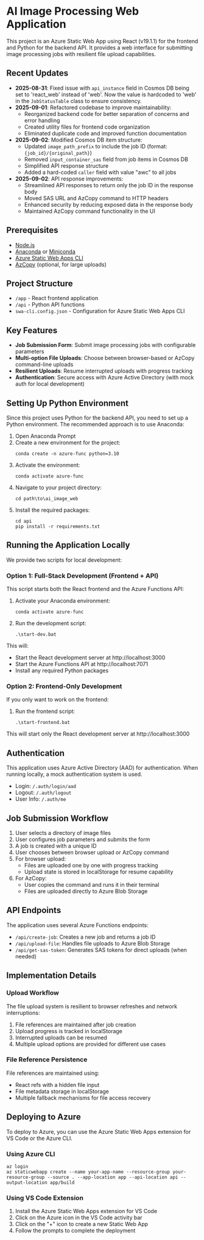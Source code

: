 # AI Image Processing Web Application

This project is an Azure Static Web App using React (v19.1.1) for the frontend and Python for the backend API. It provides a web interface for submitting image processing jobs with resilient file upload capabilities.

## Recent Updates

- **2025-08-31**: Fixed issue with `api_instance` field in Cosmos DB being set to 'react_web' instead of 'web'. Now the value is hardcoded to 'web' in the `JobStatusTable` class to ensure consistency.
- **2025-09-01**: Refactored codebase to improve maintainability:
  - Reorganized backend code for better separation of concerns and error handling
  - Created utility files for frontend code organization
  - Eliminated duplicate code and improved function documentation
- **2025-09-02**: Modified Cosmos DB item structure:
  - Updated `image_path_prefix` to include the job ID (format: `{job_id}/{original_path}`)
  - Removed `input_container_sas` field from job items in Cosmos DB
  - Simplified API response structure
  - Added a hard-coded `caller` field with value "awc" to all jobs
- **2025-09-02**: API response improvements:
  - Streamlined API responses to return only the job ID in the response body
  - Moved SAS URL and AzCopy command to HTTP headers
  - Enhanced security by reducing exposed data in the response body
  - Maintained AzCopy command functionality in the UI

## Prerequisites

- [Node.js](https://nodejs.org/)
- [Anaconda](https://www.anaconda.com/products/distribution) or [Miniconda](https://docs.conda.io/en/latest/miniconda.html)
- [Azure Static Web Apps CLI](https://github.com/Azure/static-web-apps-cli)
- [AzCopy](https://docs.microsoft.com/en-us/azure/storage/common/storage-use-azcopy-v10) (optional, for large uploads)

## Project Structure

- `/app` - React frontend application
- `/api` - Python API functions
- `swa-cli.config.json` - Configuration for Azure Static Web Apps CLI

## Key Features

- **Job Submission Form**: Submit image processing jobs with configurable parameters
- **Multi-option File Uploads**: Choose between browser-based or AzCopy command-line uploads
- **Resilient Uploads**: Resume interrupted uploads with progress tracking
- **Authentication**: Secure access with Azure Active Directory (with mock auth for local development)

## Setting Up Python Environment

Since this project uses Python for the backend API, you need to set up a Python environment. The recommended approach is to use Anaconda:

1. Open Anaconda Prompt
2. Create a new environment for the project:
   ```
   conda create -n azure-func python=3.10
   ```
3. Activate the environment:
   ```
   conda activate azure-func
   ```
4. Navigate to your project directory:
   ```
   cd path\to\ai_image_web
   ```
5. Install the required packages:
   ```
   cd api
   pip install -r requirements.txt
   ```

## Running the Application Locally

We provide two scripts for local development:

### Option 1: Full-Stack Development (Frontend + API)

This script starts both the React frontend and the Azure Functions API:

1. Activate your Anaconda environment:
   ```
   conda activate azure-func
   ```

2. Run the development script:
   ```
   .\start-dev.bat
   ```

This will:
- Start the React development server at http://localhost:3000
- Start the Azure Functions API at http://localhost:7071
- Install any required Python packages

### Option 2: Frontend-Only Development

If you only want to work on the frontend:

1. Run the frontend script:
   ```
   .\start-frontend.bat
   ```

This will start only the React development server at http://localhost:3000

## Authentication

This application uses Azure Active Directory (AAD) for authentication. When running locally, a mock authentication system is used.

- Login: `/.auth/login/aad`
- Logout: `/.auth/logout`
- User Info: `/.auth/me`

## Job Submission Workflow

1. User selects a directory of image files
2. User configures job parameters and submits the form
3. A job is created with a unique ID
4. User chooses between browser upload or AzCopy command
5. For browser upload:
   - Files are uploaded one by one with progress tracking
   - Upload state is stored in localStorage for resume capability
6. For AzCopy:
   - User copies the command and runs it in their terminal
   - Files are uploaded directly to Azure Blob Storage

## API Endpoints

The application uses several Azure Functions endpoints:

- `/api/create-job`: Creates a new job and returns a job ID
- `/api/upload-file`: Handles file uploads to Azure Blob Storage
- `/api/get-sas-token`: Generates SAS tokens for direct uploads (when needed)

## Implementation Details

### Upload Workflow

The file upload system is resilient to browser refreshes and network interruptions:

1. File references are maintained after job creation
2. Upload progress is tracked in localStorage
3. Interrupted uploads can be resumed
4. Multiple upload options are provided for different use cases

### File Reference Persistence

File references are maintained using:
- React refs with a hidden file input
- File metadata storage in localStorage
- Multiple fallback mechanisms for file access recovery

## Deploying to Azure

To deploy to Azure, you can use the Azure Static Web Apps extension for VS Code or the Azure CLI.

### Using Azure CLI

```
az login
az staticwebapp create --name your-app-name --resource-group your-resource-group --source . --app-location app --api-location api --output-location app/build
```

### Using VS Code Extension

1. Install the Azure Static Web Apps extension for VS Code
2. Click on the Azure icon in the VS Code activity bar
3. Click on the "+" icon to create a new Static Web App
4. Follow the prompts to complete the deployment